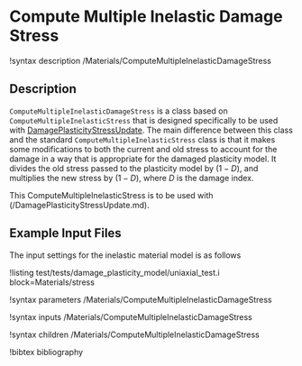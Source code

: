 # Compute Multiple Inelastic Damage Stress

!syntax description /Materials/ComputeMultipleInelasticDamageStress

## Description

`ComputeMultipleInelasticDamageStress` is a class based on `ComputeMultipleInelasticStress`
that is designed specifically to be used with [DamagePlasticityStressUpdate](DamagePlasticityStressUpdate.md).
The main difference between this class and the standard `ComputeMultipleInelasticStress` class is that
it makes some modifications to both the current and old stress to account for the damage in a way that
is appropriate for the damaged plasticity model. It divides the old stress passed to the plasticity model
by $(1-D)$, and multiplies the new stress by $(1-D)$, where $D$ is the damage index.

This ComputeMultipleInelasticStress is to be used with (/DamagePlasticityStressUpdate.md).
## Example Input Files

The input settings for the inelastic material model is as follows

!listing test/tests/damage_plasticity_model/uniaxial_test.i block=Materials/stress

!syntax parameters /Materials/ComputeMultipleInelasticDamageStress

!syntax inputs /Materials/ComputeMultipleInelasticDamageStress

!syntax children /Materials/ComputeMultipleInelasticDamageStress

!bibtex bibliography
